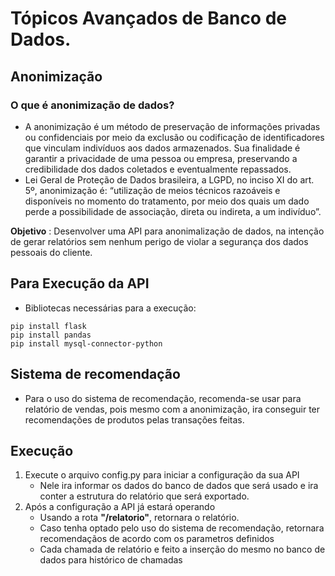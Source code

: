 # **Tópicos Avançados de Banco de Dados.**
 ## Anonimização
 ### O que é anonimização de dados?
- A anonimização é um método de preservação de informações privadas ou confidenciais por meio da exclusão ou codificação de identificadores que vinculam indivíduos aos dados armazenados. Sua finalidade é garantir a privacidade de uma pessoa ou empresa, preservando a credibilidade dos dados coletados e eventualmente repassados.
- Lei Geral de Proteção de Dados brasileira, a LGPD, no inciso XI do art. 5º, anonimização é: 
“utilização de meios técnicos razoáveis e disponíveis no momento do tratamento, por meio dos quais um dado perde a possibilidade de associação, direta ou indireta, a um indivíduo”.

**Objetivo** : Desenvolver uma API para anonimalização de dados, na intenção de gerar relatórios sem nenhum perigo de violar a segurança dos dados pessoais do cliente.
## Para Execução da API
- Bibliotecas necessárias para a execução:
```
pip install flask
pip install pandas
pip install mysql-connector-python
```

## Sistema de recomendação
- Para o uso do sistema de recomendação, recomenda-se usar para relatório de vendas, pois mesmo com a anonimização, ira conseguir ter recomendações de produtos pelas transações feitas.

## Execução
1. Execute o arquivo config.py para iniciar a configuração da sua API
   - Nele ira informar os dados do banco de dados que será usado e ira conter a estrutura do relatório que será exportado.
2. Após a configuração a API já estará operando
   - Usando a rota **"/relatorio"**, retornara o relatório.
   - Caso tenha optado pelo uso do sistema de recomendação, retornara recomendaçãos de acordo com os parametros definidos
   - Cada chamada de relatório e feito a inserção do mesmo no banco de dados para histórico de chamadas
